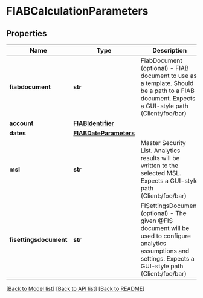 # FIABCalculationParameters

## Properties
Name | Type | Description | Notes
------------ | ------------- | ------------- | -------------
**fiabdocument** | **str** | FiabDocument (optional) - FIAB document to use as a template. Should  be a path to a FIAB document. Expects a GUI-style path (Client:/foo/bar) | [optional] 
**account** | [**FIABIdentifier**](FIABIdentifier.md) |  | 
**dates** | [**FIABDateParameters**](FIABDateParameters.md) |  | 
**msl** | **str** | Master Security List. Analytics results will be written to the selected MSL. Expects a GUI-style path (Client:/foo/bar) | [optional] 
**fisettingsdocument** | **str** | FISettingsDocument (optional) - The given @FIS document will be used to  configure analytics assumptions and settings. Expects a GUI-style path (Client:/foo/bar) | [optional] 

[[Back to Model list]](../README.md#documentation-for-models) [[Back to API list]](../README.md#documentation-for-api-endpoints) [[Back to README]](../README.md)



